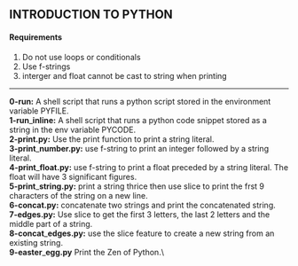 ## INTRODUCTION TO PYTHON
#### Requirements
1. Do not use loops or conditionals
2. Use f-strings
3. interger and float cannot be cast to string when printing
---
**0-run:** A shell script that runs a python script stored in the environment variable PYFILE.\
**1-run**\_**inline:** A shell script that runs a python code snippet stored as a string in the env variable PYCODE.\
**2-print.py:** Use the print function to print a string literal.\
**3-print**\_**number.py:** use f-string to print an integer followed by a string literal.\
**4-print**\_**float.py:** use f-string to print a float preceded by a string literal. The float will have 3 significant figures.\
**5-print**\_**string.py:** print a string thrice then use slice to print the frst 9 characters of the string on a new line.\
**6-concat.py:** concatenate two strings and print the concatenated string.\
**7-edges.py:** Use slice to get the first 3 letters, the last 2 letters and the middle part of a string.\
**8-concat**\_**edges.py:** use the slice feature to create a new string from an existing string.\
**9-easter**\_**egg.py** Print the Zen of Python.\


